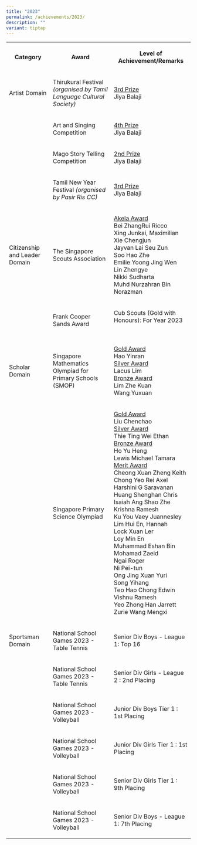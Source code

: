 ```yaml
---
title: "2023"
permalink: /achievements/2023/
description: ""
variant: tiptap
---
```

<table style="minWidth: 75px">
<colgroup>
<col>
<col>
<col>
</colgroup>
<tbody>
<tr>
<th rowspan="1" colspan="1">
<p>Category</p>
</th>
<th rowspan="1" colspan="1">
<p>Award</p>
</th>
<th rowspan="1" colspan="1">
<p>Level of Achievement/Remarks</p>
</th>
</tr>
<tr>
<td rowspan="1" colspan="1">
<p>Artist Domain</p>
</td>
<td rowspan="1" colspan="1">
<p>Thirukural Festival <em>(organised by Tamil Language Cultural Society)</em>
</p>
</td>
<td rowspan="1" colspan="1">
<p><u>3rd Prize</u> 
<br>Jiya Balaji
<br>
</p>
</td>
</tr>
<tr>
<td rowspan="1" colspan="1">
<p></p>
</td>
<td rowspan="1" colspan="1">
<p>Art and Singing Competition</p>
</td>
<td rowspan="1" colspan="1">
<p><u>4th Prize</u> 
<br>Jiya Balaji
<br>
</p>
</td>
</tr>
<tr>
<td rowspan="1" colspan="1">
<p></p>
</td>
<td rowspan="1" colspan="1">
<p>Mago Story Telling Competition</p>
</td>
<td rowspan="1" colspan="1">
<p><u>2nd Prize</u> 
<br>Jiya Balaji
<br>
</p>
</td>
</tr>
<tr>
<td rowspan="1" colspan="1">
<p></p>
</td>
<td rowspan="1" colspan="1">
<p>Tamil New Year Festival <em>(organised by Pasir Ris CC)</em>
</p>
</td>
<td rowspan="1" colspan="1">
<p><u>3rd Prize</u> 
<br>Jiya Balaji
<br>
</p>
</td>
</tr>
<tr>
<td rowspan="1" colspan="1">
<p>Citizenship and Leader Domain</p>
</td>
<td rowspan="1" colspan="1">
<p>The Singapore Scouts Association</p>
</td>
<td rowspan="1" colspan="1">
<p><u>Akela Award</u> 
<br>Bei ZhangRui Ricco
<br>Xing Junkai, Maximilian
<br>Xie Chengjun
<br>Jayvan Lai Seu Zun
<br>Soo Hao Zhe
<br>Emilie Yoong Jing Wen
<br>Lin Zhengye
<br>Nikki Sudharta
<br>Muhd Nurzahran Bin Norazman</p>
</td>
</tr>
<tr>
<td rowspan="1" colspan="1">
<p></p>
</td>
<td rowspan="1" colspan="1">
<p>Frank Cooper Sands Award</p>
</td>
<td rowspan="1" colspan="1">
<p>Cub Scouts (Gold with Honours): For Year 2023
<br>
<br>
</p>
</td>
</tr>
<tr>
<td rowspan="1" colspan="1">
<p>Scholar Domain</p>
</td>
<td rowspan="1" colspan="1">
<p>Singapore Mathematics Olympiad for Primary Schools (SMOP)</p>
</td>
<td rowspan="1" colspan="1">
<p><u>Gold Award</u> 
<br>Hao Yinran
<br><u>Silver Award</u> 
<br>Lacus Lim
<br><u>Bronze Award</u> 
<br>Lim Zhe Kuan
<br>Wang Yuxuan
<br>
</p>
</td>
</tr>
<tr>
<td rowspan="1" colspan="1">
<p></p>
</td>
<td rowspan="1" colspan="1">
<p>Singapore Primary Science Olympiad</p>
</td>
<td rowspan="1" colspan="1">
<p><u>Gold Award</u> 
<br>Liu Chenchao
<br><u>Silver Award</u> 
<br>Thie Ting Wei Ethan
<br><u>Bronze Award</u> 
<br>Ho Yu Heng
<br>Lewis Michael Tamara
<br><u>Merit Award</u> 
<br>Cheong Xuan Zheng Keith
<br>Chong Yeo Rei Axel
<br>Harshini G Saravanan
<br>Huang Shenghan Chris
<br>Isaiah Ang Shao Zhe
<br>Krishna Ramesh
<br>Ku You Vaey Juannesley
<br>Lim Hui En, Hannah
<br>Lock Xuan Ler
<br>Loy Min En
<br>Muhammad Eshan Bin Mohamad Zaeid
<br>Ngai Roger
<br>Ni Pei-tun
<br>Ong Jing Xuan Yuri
<br>Song Yihang
<br>Teo Hao Chong Edwin
<br>Vishnu Ramesh
<br>Yeo Zhong Han Jarrett
<br>Zurie Wang Mengxi
<br>
</p>
</td>
</tr>
<tr>
<td rowspan="1" colspan="1">
<p>Sportsman Domain</p>
</td>
<td rowspan="1" colspan="1">
<p>National School Games 2023 - Table Tennis</p>
</td>
<td rowspan="1" colspan="1">
<p>Senior Div Boys - League 1: Top 16</p>
</td>
</tr>
<tr>
<td rowspan="1" colspan="1">
<p></p>
</td>
<td rowspan="1" colspan="1">
<p>National School Games 2023 - Table Tennis</p>
</td>
<td rowspan="1" colspan="1">
<p>Senior Div Girls - League 2 : 2nd Placing</p>
</td>
</tr>
<tr>
<td rowspan="1" colspan="1">
<p></p>
</td>
<td rowspan="1" colspan="1">
<p>National School Games 2023 - Volleyball</p>
</td>
<td rowspan="1" colspan="1">
<p>Junior Div Boys Tier 1 : 1st Placing</p>
</td>
</tr>
<tr>
<td rowspan="1" colspan="1">
<p></p>
</td>
<td rowspan="1" colspan="1">
<p>National School Games 2023 - Volleyball</p>
</td>
<td rowspan="1" colspan="1">
<p>Junior Div Girls Tier 1 : 1st Placing</p>
</td>
</tr>
<tr>
<td rowspan="1" colspan="1">
<p></p>
</td>
<td rowspan="1" colspan="1">
<p>National School Games 2023 - Volleyball</p>
</td>
<td rowspan="1" colspan="1">
<p>Senior Div Girls Tier 1 : 9th Placing</p>
</td>
</tr>
<tr>
<td rowspan="1" colspan="1">
<p></p>
</td>
<td rowspan="1" colspan="1">
<p>National School Games 2023 - Volleyball</p>
</td>
<td rowspan="1" colspan="1">
<p>Senior Div Boys - League 1: 7th Placing</p>
</td>
</tr>
</tbody>
</table>
<p></p>